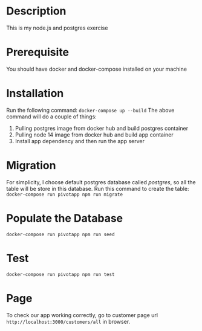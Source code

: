 # Description

This is my node.js and postgres exercise

# Prerequisite

You should have docker and docker-compose installed on your machine

# Installation

Run the following command:
`docker-compose up --build`
The above command will do a couple of things:

1. Pulling postgres image from docker hub and build postgres container
2. Pulling node 14 image from docker hub and build app container
3. Install app dependency and then run the app server

# Migration

For simplicity, I choose default postgres database called _postgres_, so all the table will be store in this database.
Run this command to create the table:  
`docker-compose run pivotapp npm run migrate`

# Populate the Database

`docker-compose run pivotapp npm run seed`

# Test

`docker-compose run pivotapp npm run test`

# Page

To check our app working correctly, go to customer page url `http://localhost:3000/customers/all` in browser.
